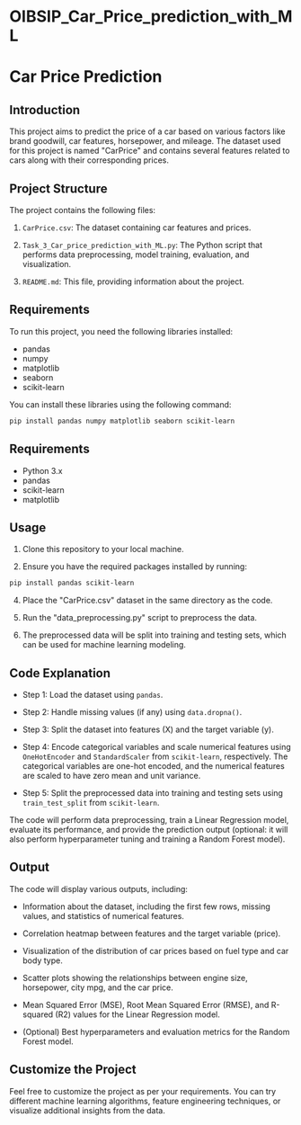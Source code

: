 # OIBSIP_Car_Price_prediction_with_ML
# Car Price Prediction 

## Introduction
This project aims to predict the price of a car based on various factors like brand goodwill, car features, horsepower, and mileage. The dataset used for this project is named "CarPrice" and contains several features related to cars along with their corresponding prices.

## Project Structure

The project contains the following files:

1. `CarPrice.csv`: The dataset containing car features and prices.

2. `Task_3_Car_price_prediction_with_ML.py`: The Python script that performs data preprocessing, model training, evaluation, and visualization.

3. `README.md`: This file, providing information about the project.

## Requirements

To run this project, you need the following libraries installed:
- pandas
- numpy
- matplotlib
- seaborn
- scikit-learn

You can install these libraries using the following command:
```bash
pip install pandas numpy matplotlib seaborn scikit-learn
````

## Requirements

- Python 3.x
- pandas
- scikit-learn
- matplotlib

## Usage

1. Clone this repository to your local machine.

2. Ensure you have the required packages installed by running:

```bash
pip install pandas scikit-learn
```
4. Place the "CarPrice.csv" dataset in the same directory as the code.

5. Run the "data_preprocessing.py" script to preprocess the data.

6. The preprocessed data will be split into training and testing sets, which can be used for machine learning modeling.

## Code Explanation

- Step 1: Load the dataset using `pandas`.

- Step 2: Handle missing values (if any) using `data.dropna()`.

- Step 3: Split the dataset into features (X) and the target variable (y).

- Step 4: Encode categorical variables and scale numerical features using `OneHotEncoder` and `StandardScaler` from `scikit-learn`, respectively. The categorical variables are one-hot encoded, and the numerical features are scaled to have zero mean and unit variance.

- Step 5: Split the preprocessed data into training and testing sets using `train_test_split` from `scikit-learn`.


The code will perform data preprocessing, train a Linear Regression model, evaluate its performance, and provide the prediction output (optional: it will also perform hyperparameter tuning and training a Random Forest model).

## Output

The code will display various outputs, including:

- Information about the dataset, including the first few rows, missing values, and statistics of numerical features.

- Correlation heatmap between features and the target variable (price).

- Visualization of the distribution of car prices based on fuel type and car body type.

- Scatter plots showing the relationships between engine size, horsepower, city mpg, and the car price.

- Mean Squared Error (MSE), Root Mean Squared Error (RMSE), and R-squared (R2) values for the Linear Regression model.

- (Optional) Best hyperparameters and evaluation metrics for the Random Forest model.

## Customize the Project

Feel free to customize the project as per your requirements. You can try different machine learning algorithms, feature engineering techniques, or visualize additional insights from the data.


